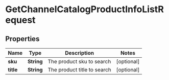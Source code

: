 
# GetChannelCatalogProductInfoListRequest

## Properties
Name | Type | Description | Notes
------------ | ------------- | ------------- | -------------
**sku** | **String** | The product sku to search |  [optional]
**title** | **String** | The  product title to search |  [optional]



